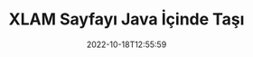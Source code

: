 ---
############################# Static ############################
layout: "auto-gen-merger"
date: 2022-10-18T12:55:59
draft: false
otherformats: odp ods odt one otp ott pdf pps ppsx ppt pptx rtf tex vdx vsdm vsdx

############################# Head ############################
head_title: "XLAM Sayfayı Java İçinde Taşı"
head_description: "Belge birleştirme API'sini kullanarak Java içindeki bir XLAM belgesindeki sayfaları herhangi bir konuma taşıyın."

############################# Header ############################
title: "XLAM Sayfayı Java İçinde Taşı"
description: "XLAM Sayfasını birkaç satır Java koduyla taşıyın."
bg_image: "https://cms.admin.containerize.com/templates/aspose/App_Themes/V3/images/bg/header1.png"
bg_overlay: false
button:
    enable: true
    icon: "fas fa-arrow-down"
    label: "Ücretsiz deneme sürümünü indirin"
    link: "https://downloads.groupdocs.com/merger/java"

############################# SubMenu ############################
submenu:
    enable: true

    left:
        img_alt: "GroupDocs.Merger for Java"
        image: "https://cms.admin.containerize.com/templates/groupdocs/images/product-logos/90x90-noborder/groupdocs-merger-java.png"
        product: "GroupDocs.Merger"
        platform: "Java"

    middle:
        button:

            # button loop
            - link: "https://apireference.groupdocs.com/merger/java"
              text: "API Referansı"

            # button loop
            - link: "https://github.com/groupdocs-merger"
              text: "Kod Örnekleri"

            # button loop
            - link: "https://products.groupdocs.app/merger/family"
              text: "Canlı Demolar"

            # button loop
            - link: "https://purchase.groupdocs.com/pricing/merger/java"
              text: "fiyatlandırma"

    right:
        link_download: "https://downloads.groupdocs.com/merger"
        link_learn: "https://docs.groupdocs.com/merger/java"
        link_buy: "https://purchase.groupdocs.com"

############################# About ############################
about:
    enable: true
    title: "GroupDocs.Merger for Java API'si hakkında"
    content: |
        [GroupDocs.Merger for Java](/tr/merger/java/), PDF, Microsoft Office (Word, Excel, PowerPoint) dahil olmak üzere çok çeşitli belge formatlarını güvenli bir şekilde birleştirme ve ayırma için basit bir çözüm sunar , OneNote), OpenDocument, HTML, resimler ve diğer birçok Java uygulamasında. Kodun yalnızca birkaç satırını ekleyerek, belgelerdeki sayfaların yönünü taşıma, kaldırma, döndürme, değiştirme, çıkarma veya değiştirme gibi çeşitli belge işlemlerini gerçekleştirin. Belgeleri birleştirme API'si, sayfadaki belge yapısını, biçimlendirmeyi ve içeriği analiz etmek için belge sayfalarının görüntü olarak önizlemesini de destekler.
        
        GroupDocs.Merger API, dosya sayfası taşıma özelliklerine ihtiyaç duyan kurumsal çözümler için doğru bir seçimdir. Bu API'ler, J2SE 7.0 (1.7), J2SE 8.0 (1.8), Java 10 dahil olmak üzere tüm büyük işletim sistemlerinde ve platformlarda iyi bir şekilde desteklenir.

############################# Steps ############################
steps:
    enable: true
    title_left: "XLAM Dosya Sayfalarını Java içinde taşıyın"
    content_left: |
        [GroupDocs.Merger for Java](/tr/merger/java/), Java geliştiricilerinin birkaç kolay adımı uygulayarak bir XLAM dosyasındaki sayfaları taşımasını kolaylaştırır .
        
        * Mevcut ve yeni sayfa numaralarını belirtmek için **MoveOptions**'ı başlatın.
        * Yeni **Birleşme** örneği oluşturun ve kaynak belge yolunu yapıcı parametresi olarak iletin.
        * **movePage**'i arayın ve **MoveOptions** nesnesini iletin.
        * **kaydet**'i arayın ve sonuçtaki belgeyi kaydetmek için dosya yolunu belirtin.

    title_right: "sistem gereksinimleri"
    content_right: |
        GroupDocs.Merger for Java API'leri, tüm büyük platformlarda ve işletim sistemlerinde desteklenir. Aşağıdaki kodu çalıştırmadan önce lütfen aşağıdaki ön koşulların sisteminizde kurulu olduğundan emin olun.

        * İşletim Sistemleri: Microsoft Windows, Linux, MacOS
        * Geliştirme Ortamları: NetBeans, IntelliJ IDEA, Eclipse
        * çerçeveler: J2SE 7.0 (1.7), J2SE 8.0 (1.8), Java 10
        * GroupDocs.Merger for Java ürününün en son sürümünü [Maven](https://repository.groupdocs.com/webapp/#/artifacts/browse/tree/General/repo/com/groupdocs/groupdocs-merger) adresinden indirin
         
    code: |
     {{% merger/additional-styles %}}
     {{< merger/code-merger title="Java örnek kodunu kullanarak XLAM dosya sayfaları nasıl taşınır">}}

        ```java    
        // GroupDocs.Merger API'sini kullanarak XLAM dosya sayfalarını taşıyın
        int pageNumber = 6;
        int newPageNumber = 1;

        // Mevcut ve yeni sayfa numaralarını belirtmek için MoveOptions sınıfını başlat
        MoveOptions moveOptions = new MoveOptions(pageNumber, newPageNumber);

        // Giriş XLAM belgesiyle Birleşmeyi Örneklendir
        Merger merger = new Merger("input.xlam");

        // movePage yöntemini çağırın ve MoveOptions nesnesini ona iletin
        merger.movePage(moveOptions);
    
        // Çıktı belgesini kaydetmek için kaydetme yöntemini çağırın ve istenen dosya yolunu iletin
        merger.save("output.xlam");
        ```
     {{< /merger/code-merger >}}

############################# Demos ############################
demos:
    enable: true
    title: "Canlı Demolar - XLAM Sayfayı Çevrimiçi Taşıyın"
    content: |
       [GroupDocs.Merger Live Demos](https://products.groupdocs.app/splitter/move-pages/xlam) web sitesini ziyaret ederek XLAM dosya sayfalarını hemen şimdi taşıyın.
       Canlı demo aşağıdaki avantajlara sahiptir.
        
############################# About Formats ############################
about_formats:
    enable: true

############################# More Formats ############################
more_formats:
    enable: true
    title: "Diğer Belge Biçimlerinin Sayfalarını Taşı"
    content: |
        Java, dosya biçimleri ve resimler için birleştirme ve bölme API'sini belgeler. Popüler dosya biçimlerinden bazılarını aşağıda belirtildiği gibi taşıyın.

############################# Back to top ###############################
back_to_top:
    enable: true
---